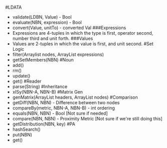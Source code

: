#LDATA
- validate(LDBN, Value) - Bool
- evaluate(NBN, expression) - Bool
- convert(Value, unitTo) - converted Val
###Expressions
- Expressions are 4-tuples in which the type is first, operator second, number third and unit forth.
###Values
- Values are 2-tuples in which the value is first, and unit second.
#Set Logic
- filter(Arraylist<NBN> nodes, ArrayList<expression> expressions)
- getSetMembers(NBN)
#Noun
- add()
- rm()
- update()
- get()
#Reader
- parse(String)
#Inheritance
- xISy(NBN-A, NBN-B)
#Matrix Gen
- genMatrix(ArrayList<String> headers, ArrayList<NBN> nodes)
#Comparison
- getDiff(NBN, NBN) - Difference between two nodes
- compareBy(metric, NBN-A, NBN-B) - int ordering
- equals(NBN, NBN) - Bool [Not sure if needed]
- compare(NBN, NBN) - Proximity Metric [Not sure if we're still doing this]
- getDistribution(NBN, key)
#PA
- hashSearch()
- put(NBN)
- get()

